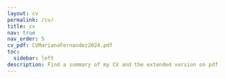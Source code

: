 ```yaml
---
layout: cv
permalink: /cv/
title: cv
nav: true
nav_order: 5
cv_pdf: CVMarianaFernandez2024.pdf
toc:
  sidebar: left
description: Find a summary of my CV and the extended version on pdf
---
```

